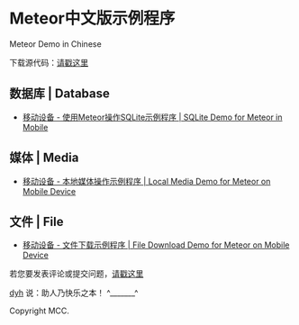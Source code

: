 # Meteor中文版示例程序

Meteor Demo in Chinese

下载源代码：[请戳这里](https://github.com/MeteorChina/MeteorDemo/archive/master.zip)


## 数据库 | Database

- [移动设备 - 使用Meteor操作SQLite示例程序 | SQLite Demo for Meteor in Mobile](SQLiteDemo/) 


## 媒体 | Media

- [移动设备 - 本地媒体操作示例程序 | Local Media Demo for Meteor on Mobile Device](LocalMediaDemo/)


## 文件 | File

- [移动设备 - 文件下载示例程序 | File Download Demo for Meteor on Mobile Device](DownloadFileDemo/)




若您要发表评论或提交问题，[请戳这里](https://github.com/MeteorChina/MeteorDemo/issues)

[dyh](https://github.com/dyh) 说：助人乃快乐之本！  ^_______^

Copyright MCC.
